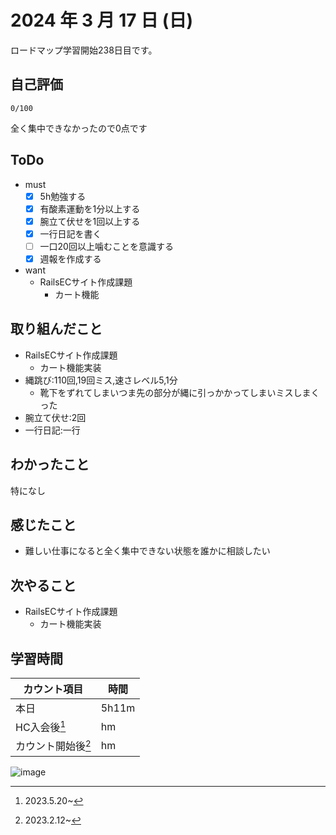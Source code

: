 # 2024 年 3 月 17 日 (日)
ロードマップ学習開始238日目です。

## 自己評価
```
0/100
```
全く集中できなかったので0点です

## ToDo
- must
  - [x] 5h勉強する
  - [x] 有酸素運動を1分以上する
  - [x] 腕立て伏せを1回以上する
  - [x] 一行日記を書く
  - [ ] 一口20回以上噛むことを意識する
  - [x] 週報を作成する
- want
  - RailsECサイト作成課題
    - カート機能

## 取り組んだこと
- RailsECサイト作成課題
  - カート機能実装
- 縄跳び:110回,19回ミス,速さレベル5,1分
  - 靴下をずれてしまいつま先の部分が縄に引っかかってしまいミスしまくった
- 腕立て伏せ:2回
- 一行日記:一行

## わかったこと
特になし

## 感じたこと
- 難しい仕事になると全く集中できない状態を誰かに相談したい

## 次やること
- RailsECサイト作成課題
  - カート機能実装

## 学習時間
|カウント項目|時間|
|----|----|
|本日 |5h11m|
|HC入会後[^1]|hm|
|カウント開始後[^2]|hm|

[^1]: 2023.5.20~
[^2]: 2023.2.12~

![image](https://github.com/nil-ramuda/daily_report/assets/94735931/6f9bcc4b-9cc2-4fdc-8c5b-18fd2a416f1f)

